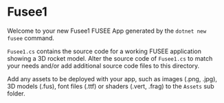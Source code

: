 # Fusee1

Welcome to your new Fusee1 FUSEE App generated by the `dotnet new fusee` command.

`Fusee1.cs` contains the source code for a working FUSEE application showing 
a 3D rocket model. Alter the source code of `Fusee1.cs` to match your needs 
and/or add additional source code files to this directory.

Add any assets to be deployed with your app, such as images (.png, .jpg), 
3D models (.fus), font files (.ttf) or shaders (.vert, .frag) 
to the `Assets` sub folder.


